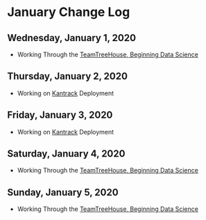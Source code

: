 # January Change Log


## Wednesday, January 1, 2020

- Working Through the [TeamTreeHouse, Beginning Data Science](https://teamtreehouse.com/tracks/beginning-data-science)


## Thursday, January 2, 2020

- Working on [Kantrack](https://github.com/macypruitt/group-project-kanges.git) Deployment


## Friday, January 3, 2020

- Working on [Kantrack](https://github.com/macypruitt/group-project-kanges.git) Deployment


## Saturday, January 4, 2020

- Working Through the [TeamTreeHouse, Beginning Data Science](https://teamtreehouse.com/tracks/beginning-data-science)


## Sunday, January 5, 2020

- Working Through the [TeamTreeHouse, Beginning Data Science](https://teamtreehouse.com/tracks/beginning-data-science)
